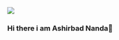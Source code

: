 <img src="https://www.google.com/url?sa=i&url=https%3A%2F%2Fwww.themuse.com%2Fadvice%2F10-free-classes-to-learn-to-code-if-you-have-absolutely-no-idea-where-to-start&psig=AOvVaw2iAiOmXasOqtajxP6WpLZ-&ust=1699515341211000&source=images&cd=vfe&opi=89978449&ved=0CBAQjRxqFwoTCOiohJbys4IDFQAAAAAdAAAAABAD">

### Hi there i am Ashirbad Nanda👋

<!--
**AshirbadNanda/AshirbadNanda** is a ✨ _special_ ✨ repository because its `README.md` (this file) appears on your GitHub profile.

Here are some ideas to get you started:

- 🔭 I’m currently working on ...
- 🌱 I’m currently learning ...
- 👯 I’m looking to collaborate on ...
- 🤔 I’m looking for help with ...
- 💬 Ask me about ...
- 📫 How to reach me: ...
- 😄 Pronouns: ...
- ⚡ Fun fact: ...
-->
